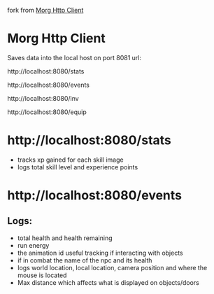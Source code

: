 fork from [Morg Http Client](https://github.com/MorgApps/morghttpclient)

# Morg Http Client
Saves data into the local host on port 8081 url:

http://localhost:8080/stats

http://localhost:8080/events

http://localhost:8080/inv

http://localhost:8080/equip

# http://localhost:8080/stats

- tracks xp gained for each skill
image
- logs total skill level and experience points

# http://localhost:8080/events
## Logs:
- total health and health remaining
- run energy
- the animation id useful tracking if interacting with objects
- if in combat the name of the npc and its health
- logs world location, local location, camera position and where the mouse is located
- Max distance which affects what is displayed on objects/doors
